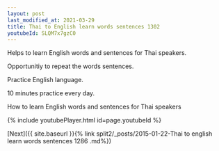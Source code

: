 ```yaml
---
layout: post
last_modified_at: 2021-03-29
title: Thai to English learn words sentences 1302 
youtubeId: SLQM7x7gzC0
---
```

 
 
Helps to learn English words and sentences for Thai speakers.

Opportunitiy to repeat the words sentences. 

Practice English language. 
 
10 minutes practice every day. 
 
How to learn English words and sentences for Thai speakers 
 
{% include youtubePlayer.html id=page.youtubeId %}
 
 
[Next]({{ site.baseurl }}{% link  split2/_posts/2015-01-22-Thai to english learn words sentences 1286 .md%})
 
